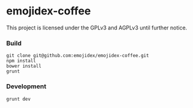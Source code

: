 emojidex-coffee
===============

This project is licensed under the GPLv3 and AGPLv3 until further notice.

### Build

```shell
git clone git@github.com:emojidex/emojidex-coffee.git
npm install
bower install
grunt
```

### Development

```shell
grunt dev
```